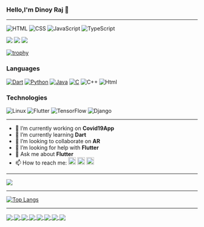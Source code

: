 ### Hello,I'm Dinoy Raj 👋





___

![HTML](https://img.shields.io/badge/JAVA-EXPERT-orange)
![CSS](https://img.shields.io/badge/DART-INTERMEDIATE-blue)
![JavaScript](https://img.shields.io/badge/PYTHON-INTERMEDIATE-brightgreen)
![TypeScript](https://img.shields.io/badge/HTML-INTERMEDIATE-yellow)

![](https://komarev.com/ghpvc/?username=Dinoy-Raj&color=010040&style=flat-square)
![](https://img.shields.io/github/followers/Dinoy-Raj?style=flat-square)
![](https://img.shields.io/github/stars/Dinoy-Raj?style=flat-square)

 [![trophy](https://github-profile-trophy.vercel.app/?username=Dinoy-Raj)](https://github.com/ryo-ma/github-profile-trophy)




### Languages

[![ Dart](https://img.shields.io/badge/-Dart-fff?&logo=Dart)](https://github.com/Dinoy_Raj?tab=repositories&q=&type=&language=Dart)
[![Python](https://img.shields.io/badge/-Python-fff?&logo=python)](https://github.com/Dinoy_Raj?tab=repositories&q=&type=&language=Python)
[![Java](https://img.shields.io/badge/-Java-fff?&logo=Java&logoColor=007396)](https://github.com/Dinoy_Raj?tab=repositories&q=&type=&language=Java)
[![C](https://img.shields.io/badge/-C-fff?&logo=C)](https://github.com/adamalston?tab=repositories&q=&type=&language=c)
![C++](https://img.shields.io/badge/-C++-fff?&logo=c%2b%2b&logoColor=00599C)
![Html](https://img.shields.io/badge/-Html-fff?&logo=c%2b%2b&logoColor=00599C)

### Technologies

![Linux](https://img.shields.io/badge/-Linux-fff?&logo=linux&logoColor=000)
![Flutter](https://img.shields.io/badge/-Flutter-fff?&logo=flutter&logoColor=000)
![TensorFlow](https://img.shields.io/badge/-TensorFlow-fff?&logo=TensorFlow&logoColor=000)
![Django](https://img.shields.io/badge/-Django-fff?&logo=Django&logoColor=000)




___


- 🔭 I’m currently working on **Covid19App**
- 🌱 I’m currently learning **Dart**
- 👯 I’m looking to collaborate on **AR**
- 🤔 I’m looking for help with **Flutter**
- 💬 Ask me about **Flutter**
- 📫 How to reach me:  <a href="https://www.linkedin.com/in/dinoy-raj-k-609542194/"><img src = "https://avatars3.githubusercontent.com/u/357098?s=200&v=4" width=20px height=20px></a>   <a href="https://twitter.com/k_dinoy"><img src = "https://avatars3.githubusercontent.com/u/50278?s=200&v=4" width=20px height=20px></a> <a href="https://www.instagram.com/dinoy__raj/"><img src = "https://avatars3.githubusercontent.com/u/549085?s=200&v=4" width=20px height=20px></a>







___




<img align="center" src="https://github-readme-stats.vercel.app/api?username=Dinoy-Raj&show_icons=true&theme=radical" />

___

[![Top Langs](https://github-readme-stats.vercel.app/api/top-langs/?username=Dinoy-Raj&layout=compact&theme=radical&cache_seconds=86400)](https://github.com/Dinoy-Raj)

___



<a href="https://github.com/Dinoy-Raj/SpeechToTextApp">
  <img align="center" src="https://github-readme-stats.vercel.app/api/pin/?username=Dinoy-Raj&&theme=radical&repo=SpeechToTextApp" />
</a>
<a href="https://github.com/Dinoy-Raj/anonymousapp">
  <img align="center" src="https://github-readme-stats.vercel.app/api/pin/?username=Dinoy-Raj&&theme=radical&repo=anonymousapp" />
</a>
<a href="https://github.com/Dinoy-Raj/Neumorphic_Example">
  <img align="center" src="https://github-readme-stats.vercel.app/api/pin/?username=Dinoy-Raj&&theme=radical&repo=Neumorphic_Example" />
</a>
<a href="https://github.com/Dinoy-Raj/FlutterLoginScreens">
  <img align="center" src="https://github-readme-stats.vercel.app/api/pin/?username=Dinoy-Raj&&theme=radical&repo=FlutterLoginScreens" />
</a>
</a>
<a href="https://github.com/Dinoy-Raj/Covid-19-Tracker">
  <img align="center" src="https://github-readme-stats.vercel.app/api/pin/?username=Dinoy-Raj&&theme=radical&repo=Covid-19-Tracker" />
</a>
<a href="https://github.com/Dinoy-Raj/Covid19App">
  <img align="center" src="https://github-readme-stats.vercel.app/api/pin/?username=Dinoy-Raj&&theme=radical&repo=Covid19App" />
</a>
<a href="https://github.com/Dinoy-Raj/TruthOrDareApp">
  <img align="center" src="https://github-readme-stats.vercel.app/api/pin/?username=Dinoy-Raj&&theme=radical&repo=TruthOrDareApp" />
</a>
<a href="https://github.com/Dinoy-Raj/pongame">
  <img align="center" src="https://github-readme-stats.vercel.app/api/pin/?username=Dinoy-Raj&&theme=radical&repo=pongame" />
</a>
